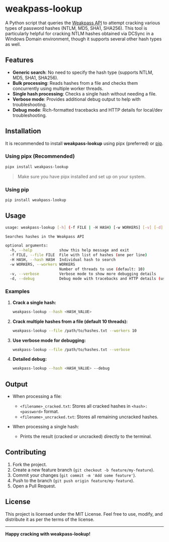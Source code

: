 # weakpass-lookup

A Python script that queries the [Weakpass API](https://weakpass.com/api) to attempt cracking various types of password hashes (NTLM, MD5, SHA1, SHA256). This tool is particularly helpful for cracking NTLM hashes obtained via DCSync in a Windows Domain environment, though it supports several other hash types as well.

## Features

- **Generic search**: No need to specify the hash type (supports NTLM, MD5, SHA1, SHA256).
- **Bulk processing**: Reads hashes from a file and checks them concurrently using multiple worker threads.
- **Single hash processing**: Checks a single hash without needing a file.
- **Verbose mode**: Provides additional debug output to help with troubleshooting.
- **Debug mode**: Rich-formatted tracebacks and HTTP details for local/dev troubleshooting.

## Installation

It is recommended to install **weakpass-lookup** using pipx (preferred) or [pip](https://pip.pypa.io/en/stable/).

### Using pipx (Recommended)

```sh
pipx install weakpass-lookup
```

> Make sure you have pipx installed and set up on your system.

### Using pip

```sh
pip install weakpass-lookup
```

## Usage

```sh
usage: weakpass-lookup [-h] (-f FILE | -H HASH) [-w WORKERS] [-v] [-d]

Searches hashes in the Weakpass API

optional arguments:
  -h, --help            show this help message and exit
  -f FILE, --file FILE  File with list of hashes (one per line)
  -H HASH, --hash HASH  Individual hash to search
  -w WORKERS, --workers WORKERS
                        Number of threads to use (default: 10)
  -v, --verbose         Verbose mode to show more debugging details
  -d, --debug           Debug mode with tracebacks and HTTP details (use only in local/dev)
```

### Examples

1. **Crack a single hash:**
    
    ```sh
    weakpass-lookup --hash <HASH_VALUE>
	  ```
    
2. **Crack multiple hashes from a file (default 10 threads):**
    
    ```sh
    weakpass-lookup --file /path/to/hashes.txt --workers 10
	  ```
    
3. **Use verbose mode for debugging:**
    
    ```sh
    weakpass-lookup --file /path/to/hashes.txt --verbose
	  ```
    
4. **Detailed debug:**
    
    ```sh
    weakpass-lookup --hash <HASH_VALUE> --debug
	  ```

## Output

- When processing a file:
    
    - `<filename>_cracked.txt`: Stores all cracked hashes in `<hash>:<password>` format.
    - `<filename>_uncracked.txt`: Stores all remaining uncracked hashes.
- When processing a single hash:
    
    - Prints the result (cracked or uncracked) directly to the terminal.

## Contributing

1. Fork the project.
2. Create a new feature branch (`git checkout -b feature/my-feature`).
3. Commit your changes (`git commit -m 'Add some feature'`).
4. Push to the branch (`git push origin feature/my-feature`).
5. Open a Pull Request.

## License

This project is licensed under the MIT License. Feel free to use, modify, and distribute it as per the terms of the license.

---

**Happy cracking with weakpass-lookup!**
